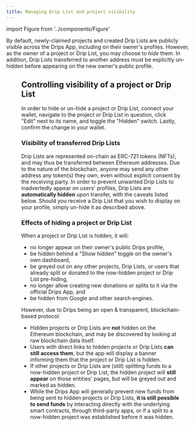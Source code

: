 ```yaml
---
title: Managing Drip List and project visibility
---
```


import Figure from '../components/Figure'

By default, newly-claimed projects and created Drip Lists are publicly visible across the Drips App, including on their owner's profiles. However, as the owner of a project or Drip List, you may choose to *hide* them. In addition, Drip Lists transferred to another address must be explicitly un-hidden before appearing on the new owner's public profile.

<Figure caption="Example of a hidden project." src="/img/advanced/hidden-project.png" />

## Controlling visibility of a project or Drip List

In order to hide or un-hide a project or Drip List, connect your wallet, navigate to the project or Drip List in question, click "Edit" next to its name, and toggle the "Hidden" switch. Lastly, confirm the change in your wallet.

### Visibility of transferred Drip Lists

Drip Lists are represented on-chain as ERC-721 tokens (NFTs), and may thus be transferred between Ethereum addresses. Due to the nature of the blockchain, anyone may send any other address any token(s) they own, even without explicit consent by the receiving party. In order to prevent unwanted Drip Lists to inadvertedly appear on users' profiles, Drip Lists are **automatically hidden** upon transfer, with the caveats listed below. Should you receive a Drip List that you wish to display on your profile, simply un-hide it as described above.

### Effects of hiding a project or Drip List

When a project or Drip List is hidden, it will:

- no longer appear on their owner's public Drips profile,
- be hidden behind a "Show hidden" toggle on the owner's own dashboard,
- be greyed out on any other projects, Drip Lists, or users that already split or donated to the now-hidden project or Drip List pre-hiding,
- no longer allow creating new donations or splits to it via the official Drips App, and
- be hidden from Google and other search engines.

However, due to Drips being an open & transparent, blockchain-based protocol:

- Hidden projects or Drip Lists are **not** hidden on the Ethereum blockchain, and may be discovered by looking at raw blockchain data itself.
- Users with direct links to hidden projects or Drip Lists **can still access them**, but the app will display a banner informing them that the project or Drip List is hidden.
- If other projects or Drip Lists are (still) splitting funds to a now-hidden project or Drip List, the hidden project will **still appear** on those entities' pages, but will be greyed out and marked as hidden.
- While the Drips App will generally prevent new funds from being sent to hidden projects or Drip Lists, **it is still possible to send funds** by interacting directly with the underlying smart contracts, through third-party apps, or if a split to a now-hidden project was established before it was hidden.
